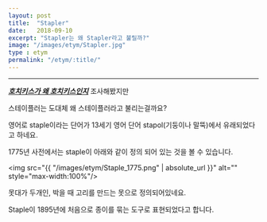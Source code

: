 ```yaml
---
layout: post
title:  "Stapler"
date:   2018-09-10
excerpt: "Stapler는 왜 Stapler라고 불릴까?"
image: "/images/etym/Stapler.jpg"
type : etym
permalink: "/etym/:title/"
---
```

___

<b><i>[호치키스가 왜 호치키스인지](/etym/etym-hotchkiss)</i></b> 조사해봤지만

스테이플러는 도대체 왜 스테이플러라고 불리는걸까요?

영어로 staple이라는 단어가 13세기 영어 단어 stapol(기둥이나 말뚝)에서 유래되었다고 하네요.

1775년 사전에서는 staple이 아래와 같이 정의 되어 있는 것을 볼 수 있습니다.

<span class="image center"><img src="{{ "/images/etym/Staple_1775.png" | absolute_url }}" alt="" style="max-width:100%"/></span><br>

못대가 두개인, 박을 때 고리를 만드는 못으로 정의되어있네요.

Staple이 1895년에 처음으로 종이를 묶는 도구로 표현되었다고 합니다.
